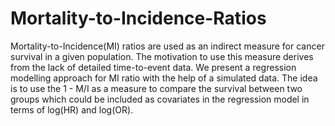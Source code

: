 
# Mortality-to-Incidence-Ratios
Mortality-to-Incidence(MI) ratios are used as an indirect measure for cancer survival in a given population. The motivation to use this measure derives from the lack of detailed time-to-event data. We present a regression modelling approach for MI ratio with the help of a simulated data. The idea is to use the 1 - M/I as a measure to compare the survival between two groups which could be included as covariates in the regression model in terms of log(HR) and log(OR). 
